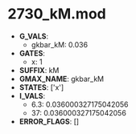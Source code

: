 # 2730_kM.mod

- **G_VALS**:
  - gkbar_kM: 0.036
- **GATES**:
  - x: 1
- **SUFFIX**: kM
- **GMAX_NAME**: gkbar_kM
- **STATES**: ['x']
- **I_VALS**:
  - 6.3: 0.036000327175042056
  - 37: 0.036000327175042056
- **ERROR_FLAGS**: []
